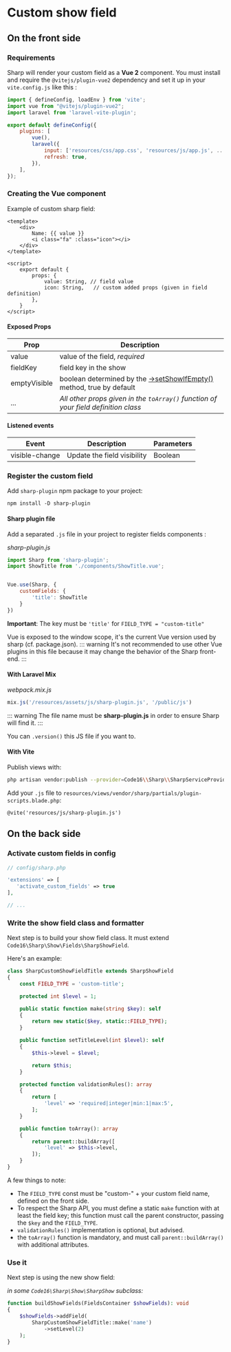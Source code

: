 # Custom show field

## On the front side

### Requirements

Sharp will render your custom field as a **Vue 2** component. You must install and require the `@vitejs/plugin-vue2` dependency and set it up in your `vite.config.js` like this :
    
```js
import { defineConfig, loadEnv } from 'vite';
import vue from "@vitejs/plugin-vue2";
import laravel from 'laravel-vite-plugin';

export default defineConfig({
    plugins: [
        vue(),
        laravel({
            input: ['resources/css/app.css', 'resources/js/app.js', ...],
            refresh: true,
        }),
    ],
});
```

### Creating the Vue component

Example of custom sharp field:

```vue
<template>
    <div>
        Name: {{ value }}
        <i class="fa" :class="icon"></i>
    </div>
</template>

<script>
    export default {
        props: {
            value: String, // field value
            icon: String,   // custom added props (given in field definition)
        },
    }
</script>
```

#### Exposed Props

| Prop            | Description                                                                                   |
|-----------------|-----------------------------------------------------------------------------------------------|
| value           | value of the field, *required*                                                                |
| fieldKey        | field key in the show                                                                         |
| emptyVisible    | boolean determined by the [->setShowIfEmpty()](building-show-page.md) method, true by default |
| ...             | *All other props given in the `toArray()` function of your field definition class*              |

#### Listened events

| Event           | Description                                 | Parameters |
|-----------------|---------------------------------------------|------------|
| visible-change | Update the field visibility |  Boolean |


### Register the custom field

Add `sharp-plugin` npm package to your project:

```
npm install -D sharp-plugin
```

#### Sharp plugin file

Add a separated `.js` file in your project to register fields components :

*sharp-plugin.js*

```js
import Sharp from 'sharp-plugin';
import ShowTitle from './components/ShowTitle.vue';


Vue.use(Sharp, {
    customFields: {
        'title': ShowTitle
    }
})
```
**Important**: The key must be `'title'` for `FIELD_TYPE = "custom-title"`

Vue is exposed to the window scope, it's the current Vue version used by sharp (cf. package.json).
::: warning
It's not recommended to use other Vue plugins in this file because it may change the behavior of the Sharp front-end.
:::

#### With Laravel Mix

*webpack.mix.js*

```js
mix.js('/resources/assets/js/sharp-plugin.js', '/public/js')
```

::: warning
The file name must be **sharp-plugin.js** in order to ensure Sharp will find it.
:::

You can `.version()` this JS file if you want to.

#### With Vite

Publish views with:
```bash
php artisan vendor:publish --provider=Code16\\Sharp\\SharpServiceProvider --tag=views
```

Add your `.js` file to `resources/views/vendor/sharp/partials/plugin-scripts.blade.php`:

```blade
@vite('resources/js/sharp-plugin.js')
```

## On the back side

### Activate custom fields in config

```php
// config/sharp.php

'extensions' => [
   'activate_custom_fields' => true
],

// ...
```


### Write the show field class and formatter

Next step is to build your show field class. It must extend `Code16\Sharp\Show\Fields\SharpShowField`.

Here's an example:

```php
class SharpCustomShowFieldTitle extends SharpShowField
{
    const FIELD_TYPE = 'custom-title';

    protected int $level = 1;

    public static function make(string $key): self
    {
        return new static($key, static::FIELD_TYPE);
    }

    public function setTitleLevel(int $level): self
    {
        $this->level = $level;

        return $this;
    }

    protected function validationRules(): array
    {
        return [
            'level' => 'required|integer|min:1|max:5',
        ];
    }

    public function toArray(): array
    {
        return parent::buildArray([
            'level' => $this->level,
        ]);
    }
}
```

A few things to note:

- The `FIELD_TYPE` const must be "custom-" + your custom field name, defined on the front side.
- To respect the Sharp API, you must define a static `make` function with at least the field key; this function must call the parent constructor, passing the `$key` and the `FIELD_TYPE`.
- `validationRules()` implementation is optional, but advised.
- the `toArray()` function is mandatory, and must call `parent::buildArray()` with additional attributes.


### Use it

Next step is using the new show field:

*in some `Code16\Sharp\Show\SharpShow` subclass:*

```php
function buildShowFields(FieldsContainer $showFields): void
{
    $showFields->addField(
        SharpCustomShowFieldTitle::make('name')
            ->setLevel(2)
    );
}
```

